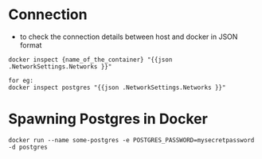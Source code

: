 # **Connection**
- to check the connection details between host and docker in JSON format
```
docker inspect {name_of_the_container} "{{json .NetworkSettings.Networks }}"

for eg:
docker inspect postgres "{{json .NetworkSettings.Networks }}"
```

# **Spawning Postgres in Docker**
```
docker run --name some-postgres -e POSTGRES_PASSWORD=mysecretpassword -d postgres
```